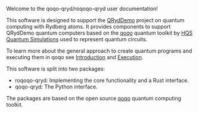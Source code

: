 Welcome to the qoqo-qryd/roqoqo-qryd user documentation!

This software is designed to support the [QRydDemo](<https://thequantumlaend.de/qryddemo/>) project on quantum computing with Rydberg atoms. It provides components to support QRydDemo quantum computers based on the [qoqo](<https://github.com/HQSquantumsimulations/qoqo>) quantum toolkit by [HQS Quantum Simulations](<https://quantumsimulations.de>) used to represent quantum circuits.

To learn more about the general approach to create quantum programs and executing them in qoqo see [Introduction](src/introduction.md) and [Execution](src/execution.md).

This software is split into two packages:

* roqoqo-qryd: Implementing the core functionality and a Rust interface.
* qoqo-qryd: The Python interface.


The packages are based on the open source [qoqo](<https://github.com/HQSquantumsimulations/qoqo>) quantum computing toolkit.